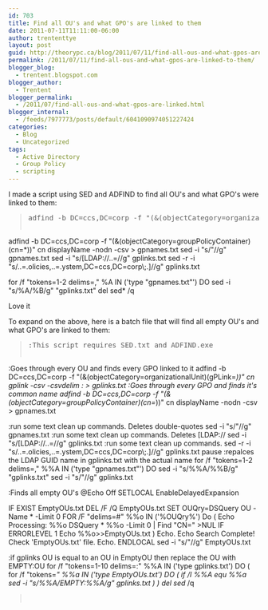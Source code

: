 ```yaml
---
id: 703
title: Find all OU's and what GPO's are linked to them
date: 2011-07-11T11:11:00-06:00
author: trententtye
layout: post
guid: http://theorypc.ca/blog/2011/07/11/find-all-ous-and-what-gpos-are-linked-to-them/
permalink: /2011/07/11/find-all-ous-and-what-gpos-are-linked-to-them/
blogger_blog:
  - trentent.blogspot.com
blogger_author:
  - Trentent
blogger_permalink:
  - /2011/07/find-all-ous-and-what-gpos-are-linked.html
blogger_internal:
  - /feeds/7977773/posts/default/6041090974051227424
categories:
  - Blog
  - Uncategorized
tags:
  - Active Directory
  - Group Policy
  - scripting
---
```

I made a script using SED and ADFIND to find all OU's and what GPO's were linked to them:

> <pre class="lang:batch decode:true ">adfind -b DC=ccs,DC=corp -f "(&(objectCategory=organizationalUnit)(gPLink=*))" cn gplink -csv -csvdelim : > gplinks.txt
adfind -b DC=ccs,DC=corp -f "(&(objectCategory=groupPolicyContainer)(cn=*))" cn displayName -nodn -csv > gpnames.txt
sed -i "s/\"//g" gpnames.txt
sed -i "s/\[LDAP:\/\/..=//g" gplinks.txt
sed -r -i "s/..=.olicies,..=.ystem,DC=ccs,DC=corp\\;.\]//g" gplinks.txt

for /f "tokens=1-2 delims=," %A IN ('type "gpnames.txt"') DO sed -i "s/%A/%B/g" "gplinks.txt"
del sed* /q</pre>

Love it 

To expand on the above, here is a batch file that will find all empty OU's and what GPO's are linked to them:

> <pre class="lang:batch decode:true ">:This script requires SED.txt and ADFIND.exe

:Goes through every OU and finds every GPO linked to it
adfind -b DC=ccs,DC=corp -f "(&(objectCategory=organizationalUnit)(gPLink=*))" cn gplink -csv -csvdelim : > gplinks.txt
:Goes through every GPO and finds it's common name
adfind -b DC=ccs,DC=corp -f "(&(objectCategory=groupPolicyContainer)(cn=*))" cn displayName -nodn -csv > gpnames.txt

:run some text clean up commands. Deletes double-quotes
sed -i "s/\"//g" gpnames.txt
:run some text clean up commands. Deletes [LDAP://
sed -i "s/\[LDAP:\/\/..=//g" gplinks.txt
:run some text clean up commands.
sed -r -i "s/..=.olicies,..=.ystem,DC=ccs,DC=corp\\;.\]//g" gplinks.txt
pause
:repalces the LDAP GUID name in gplinks.txt with the actual name
for /f "tokens=1-2 delims=," %%A IN ('type "gpnames.txt"') DO sed -i "s/%%A/%%B/g" "gplinks.txt"
sed -i "s/\"//g" gplinks.txt

:Finds all empty OU's
@Echo Off
SETLOCAL EnableDelayedExpansion

IF EXIST EmptyOUs.txt DEL /F /Q EmptyOUs.txt
SET OUQry=DSQuery OU -Name * -Limit 0
FOR /F "delims=#" %%o IN ('%OUQry%') Do (
Echo Processing: %%o
DSQuery * %%o -Limit 0 | Find "CN=" >NUL
IF ERRORLEVEL 1 Echo %%o>>EmptyOUs.txt
)
Echo.
Echo Search Complete! Check 'EmptyOUs.txt' file.
Echo.
ENDLOCAL
sed -i "s/\"//g" EmptyOUs.txt


:if gplinks OU is equal to an OU in EmptyOU then replace the OU with EMPTY:OU
for /f "tokens=1-10 delims=:" %%A IN ('type gplinks.txt') DO (
for /f "tokens=*" %%a IN ('type EmptyOUs.txt') DO (
if /I %%A equ %%a sed -i "s/%%A/EMPTY:%%A/g" gplinks.txt
)
)
del sed* /q</pre>
> 
> &nbsp;

<!-- AddThis Advanced Settings generic via filter on the_content -->

<!-- AddThis Share Buttons generic via filter on the_content -->